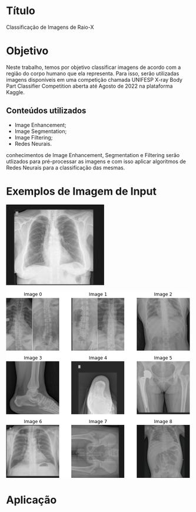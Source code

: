 # Título
Classificação de Imagens de Raio-X

# Objetivo


Neste trabalho, temos por objetivo classificar imagens de acordo com a região do corpo humano que ela representa. 
Para isso, serão utilizadas imagens disponíveis em uma competição chamada UNIFESP X-ray Body Part Classifier Competition aberta até Agosto de 2022 na plataforma Kaggle.

## Conteúdos utilizados

* Image Enhancement;
* Image Segmentation;
* Image Filtering;
* Redes Neurais.

conhecimentos de Image Enhancement, Segmentation e Filtering serão utlizados para pré-processar as imagens e com isso aplicar algoritmos de Redes Neurais para a classificação das mesmas.

# Exemplos de Imagem de Input

![Pulmão](/Imagens/Pulmão.png)

![Diversos](/Imagens/Diversos.png)


# Aplicação


